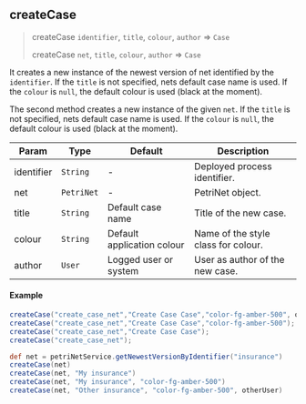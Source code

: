 ## createCase

> createCase `identifier`, `title`, `colour`, `author` => `Case`
> 
> createCase `net`, `title`, `colour`, `author` => `Case`

It creates a new instance of the newest version of net identified by the `identifier`. If the `title` is not specified, 
nets default case name is used. If the `colour` is `null`, the default colour is used (black at the moment).

The second method creates a new instance of the given `net`. If the `title` is not specified, nets default case name is used. 
If the `colour` is `null`, the default colour is used (black at the moment).

| **Param**  | **Type**   | **Default**                | **Description**                               |
| -----------| -----------| ---------------------------| --------------------------------------------- |
| identifier | `String`   | -                          | Deployed process identifier.                  |
| net        | `PetriNet` | -                          | PetriNet object.                              |
| title      | `String`   | Default case name          | Title of the new case.                        |
| colour     | `String`   | Default application colour | Name of the style class for colour.           |
| author     | `User`     | Logged user or system      | User as author of the new case.               |

#### Example

```groovy
createCase("create_case_net","Create Case Case","color-fg-amber-500", otherUser);
createCase("create_case_net","Create Case Case","color-fg-amber-500");
createCase("create_case_net","Create Case Case");
createCase("create_case_net");
```

```groovy
def net = petriNetService.getNewestVersionByIdentifier("insurance")
createCase(net)
createCase(net, "My insurance")
createCase(net, "My insurance", "color-fg-amber-500")
createCase(net, "Other insurance", "color-fg-amber-500", otherUser)
```